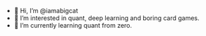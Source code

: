 - 👋 Hi, I’m @iamabigcat
- 👀 I’m interested in quant, deep learning and boring card games.
- 🌱 I’m currently learning quant from zero.

<!---
iamabigcat/iamabigcat is a ✨ special ✨ repository because its `README.md` (this file) appears on your GitHub profile.
You can click the Preview link to take a look at your changes.
--->
